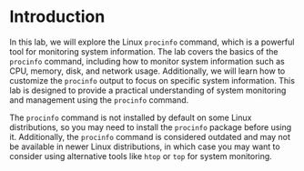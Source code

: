 # Introduction

In this lab, we will explore the Linux `procinfo` command, which is a powerful tool for monitoring system information. The lab covers the basics of the `procinfo` command, including how to monitor system information such as CPU, memory, disk, and network usage. Additionally, we will learn how to customize the `procinfo` output to focus on specific system information. This lab is designed to provide a practical understanding of system monitoring and management using the `procinfo` command.

The `procinfo` command is not installed by default on some Linux distributions, so you may need to install the `procinfo` package before using it. Additionally, the `procinfo` command is considered outdated and may not be available in newer Linux distributions, in which case you may want to consider using alternative tools like `htop` or `top` for system monitoring.
